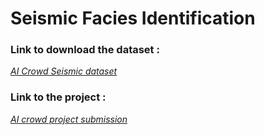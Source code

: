 # Seismic Facies Identification

### Link to download the dataset :
*[AI Crowd Seismic dataset](https://www.aicrowd.com/challenges/seismic-facies-identification-challenge/dataset_files)*


### Link to the project :
*[AI crowd project submission](https://www.aicrowd.com/913232e959b9)*
